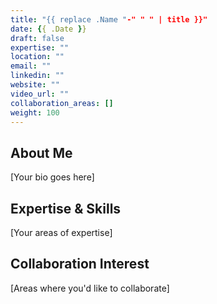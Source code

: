 ```yaml
---
title: "{{ replace .Name "-" " " | title }}"
date: {{ .Date }}
draft: false
expertise: ""
location: ""
email: ""
linkedin: ""
website: ""
video_url: ""
collaboration_areas: []
weight: 100
---
```


## About Me

[Your bio goes here]

## Expertise & Skills

[Your areas of expertise]

## Collaboration Interest

[Areas where you'd like to collaborate]